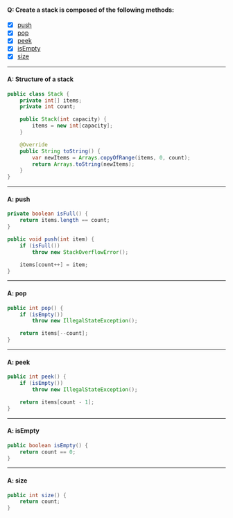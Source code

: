 #### Q: Create a stack is composed of the following methods:
- [x] [push](#a-push)
- [x] [pop](#a-pop)
- [x] [peek](#a-peek)
- [x] [isEmpty](#a-isempty)
- [x] [size](#a-size)

---
#### A: Structure of a stack
```Java
public class Stack {
    private int[] items;
    private int count;

    public Stack(int capacity) {
        items = new int[capacity];
    }

    @Override
    public String toString() {
        var newItems = Arrays.copyOfRange(items, 0, count);
        return Arrays.toString(newItems);
    }
}
```
---
#### A: push
```Java
private boolean isFull() {
    return items.length == count;
}

public void push(int item) {
    if (isFull())
        throw new StackOverflowError();

    items[count++] = item;
}
```
---
#### A: pop
```Java
public int pop() {
    if (isEmpty())
        throw new IllegalStateException();

    return items[--count];
}
```
---
#### A: peek
```Java
public int peek() {
    if (isEmpty())
        throw new IllegalStateException();

    return items[count - 1];
}
```
---
#### A: isEmpty
```Java
public boolean isEmpty() {
    return count == 0;
}
```
---
#### A: size
```Java
public int size() {
    return count;
}
```